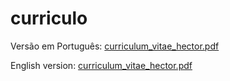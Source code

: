 # curriculo

Versão em Português: [curriculum_vitae_hector.pdf](https://github.com/hdgiacon/curriculo_latex/blob/main/curriculum_vitae_hector.pdf)

English version: [curriculum_vitae_hector.pdf](https://github.com/hdgiacon/curriculo_latex/blob/english_curriculum/curriculum_vitae_hector.pdf)
